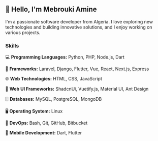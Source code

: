 ## 👋 Hello, I'm Mebrouki Amine

I'm a passionate software developer from Algeria. I love exploring new technologies and building innovative solutions, and I enjoy working on various projects.

### Skills

💻 **Programming Languages:** Python, PHP, Node.js, Dart

🚀 **Frameworks:** Laravel, Django, Flutter, Vue, React, Next.js, Express

🌐 **Web Technologies:** HTML, CSS, JavaScript

🧩 **Web UI Frameworks:** ShadcnUi, Vuetify.js, Material UI, Ant Design

🗄️ **Databases:** MySQL, PostgreSQL, MongoDB

🖥️ **Operating System:** Linux

🤿 **DevOps:** Bash, Git, GitHub, Bitbucket

📱 **Mobile Development:** Dart, Flutter
